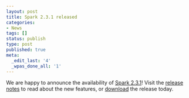 ```yaml
---
layout: post
title: Spark 2.3.1 released
categories:
- News
tags: []
status: publish
type: post
published: true
meta:
  _edit_last: '4'
  _wpas_done_all: '1'
---
```

We are happy to announce the availability of <a href="{{site.baseurl}}/releases/spark-release-2-3-1.html" title="Spark Release 2.3.1">Spark 2.3.1</a>! Visit the <a href="{{site.baseurl}}/releases/spark-release-2-3-1.html" title="Spark Release 2.3.1">release notes</a> to read about the new features, or <a href="{{site.baseurl}}/downloads.html">download</a> the release today.
